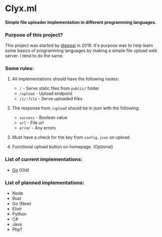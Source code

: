 # Clyx.ml

#### Simple file uploader implementation in different programming languages.

### Purpose of this project?

This project was started by [@pepsi](https://github.com/pepsi) in 2019. It's purpose was to help learn some basics of programming languages by making a simple file upload web server. I tend to do the same.

### Some rules:

1. All implementations should have the following routes:
    - ``/`` - Serve static files from ``public/`` folder
    - ``/upload`` - Upload endpoint
    - ``/i/:file`` - Serve uploaded files

2. The response from ``/upload`` should be in json with the following:
    - ``success`` - Boolean value
    - ``url`` - File url
    - ``error`` - Any errors

3. Must have a check for the key from ``config.json`` on upload.

4. Functional upload button on homepage. (Optional)

### List of current implementations:

- [Go](https://github.com/AnotherZane/clyx-ml/tree/go) (Old)


### List of planned implementations:

- Node
- Rust
- Go (New)
- Elixir
- Python
- C#
- Java
- Php?